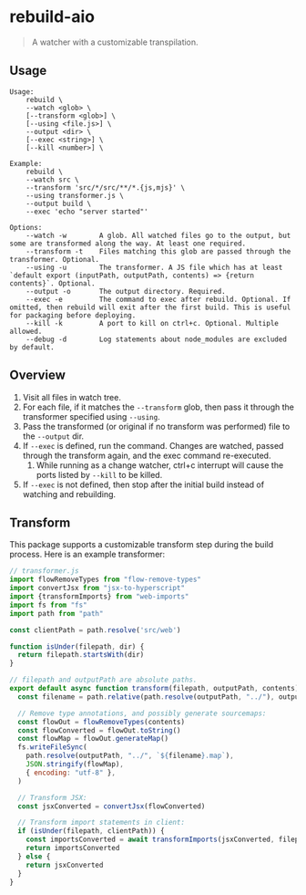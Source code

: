 # rebuild-aio

> A watcher with a customizable transpilation.

## Usage

```
Usage:
    rebuild \ 
    --watch <glob> \ 
    [--transform <glob>] \ 
    [--using <file.js>] \
    --output <dir> \
    [--exec <string>] \ 
    [--kill <number>] \
    
Example:
    rebuild \
    --watch src \ 
    --transform 'src/*/src/**/*.{js,mjs}' \ 
    --using transformer.js \
    --output build \
    --exec 'echo "server started"'
 
Options:
    --watch -w        A glob. All watched files go to the output, but some are transformed along the way. At least one required.
    --transform -t    Files matching this glob are passed through the transformer. Optional.
    --using -u        The transformer. A JS file which has at least `default export (inputPath, outputPath, contents) => {return contents}`. Optional.
    --output -o       The output directory. Required.
    --exec -e         The command to exec after rebuild. Optional. If omitted, then rebuild will exit after the first build. This is useful for packaging before deploying.
    --kill -k         A port to kill on ctrl+c. Optional. Multiple allowed.
    --debug -d        Log statements about node_modules are excluded by default.
```

## Overview

1. Visit all files in watch tree.
2. For each file, if it matches the `--transform` glob, then pass it through the transformer specified using `--using`.
3. Pass the transformed (or original if no transform was performed) file to the `--output` dir.
4. If `--exec` is defined, run the command. Changes are watched, passed through the transform again, and the exec command re-executed.
   1. While running as a change watcher, ctrl+c interrupt will cause the ports listed by `--kill` to be killed.
5. If `--exec` is not defined, then stop after the initial build instead of watching and rebuilding.

## Transform

This package supports a customizable transform step during the build process. Here is an example transformer:

```js
// transformer.js
import flowRemoveTypes from "flow-remove-types"
import convertJsx from "jsx-to-hyperscript"
import {transformImports} from "web-imports"
import fs from "fs"
import path from "path"

const clientPath = path.resolve('src/web')

function isUnder(filepath, dir) {
  return filepath.startsWith(dir)
}

// filepath and outputPath are absolute paths.
export default async function transform(filepath, outputPath, contents) {
  const filename = path.relative(path.resolve(outputPath, "../"), outputPath)

  // Remove type annotations, and possibly generate sourcemaps:
  const flowOut = flowRemoveTypes(contents)
  const flowConverted = flowOut.toString()
  const flowMap = flowOut.generateMap()
  fs.writeFileSync(
    path.resolve(outputPath, "../", `${filename}.map`),
    JSON.stringify(flowMap),
    { encoding: "utf-8" },
  )

  // Transform JSX:
  const jsxConverted = convertJsx(flowConverted)

  // Transform import statements in client:
  if (isUnder(filepath, clientPath)) {
    const importsConverted = await transformImports(jsxConverted, filepath)
    return importsConverted
  } else {
    return jsxConverted
  }
}
```
